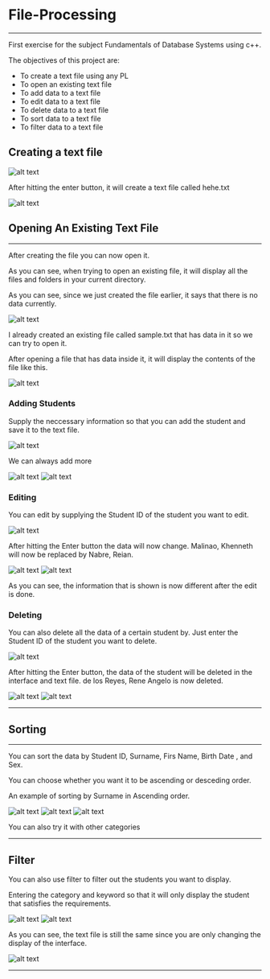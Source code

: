 # File-Processing
***
First exercise for the subject Fundamentals of Database Systems using c++. 

The objectives of this project are: 

* To create a text file using any PL
* To open an existing text file
* To add data to a text file
* To edit data to a text file
* To delete data to a text file
* To sort data to a text file
* To filter data to a text file


## Creating a text file

![alt text](https://github.com/saabyer/File-Processing/blob/main/FileProcessingFinal/samples/1.png)

 After hitting the enter button, it will create a text file called hehe.txt
 
![alt text](https://github.com/saabyer/File-Processing/blob/main/FileProcessingFinal/samples/2.png)

 ## Opening An Existing Text File
 ***
 After creating the file you can now open it. 

 As you can see, when trying to open an existing file, it will display all the files and folders in your current directory.

 As you can see, since we just created the file earlier, it says that there is no data currently. 

 
![alt text](https://github.com/saabyer/File-Processing/blob/main/FileProcessingFinal/samples/3.png)

I already created an existing file called sample.txt that has data in it so we can try to open it.

  After opening a file that has data inside it, it will display the contents of the file like this.

  ![alt text](https://github.com/saabyer/File-Processing/blob/main/FileProcessingFinal/samples/9.2.png)

### Adding Students

Supply the neccessary information so that you can add the student and save it to the text file.

![alt text](https://github.com/saabyer/File-Processing/blob/main/FileProcessingFinal/samples/9.png)


We can always add more


![alt text](https://github.com/saabyer/File-Processing/blob/main/FileProcessingFinal/samples/4.png)
![alt text](https://github.com/saabyer/File-Processing/blob/main/FileProcessingFinal/samples/4.2.png)

### Editing 

You can edit by supplying the Student ID of the student you want to edit.


![alt text](https://github.com/saabyer/File-Processing/blob/main/FileProcessingFinal/samples/5.png)

After hitting the Enter button the data will now change. Malinao, Khenneth will now be replaced by Nabre, Reian.

![alt text](https://github.com/saabyer/File-Processing/blob/main/FileProcessingFinal/samples/5.2.png)
![alt text](https://github.com/saabyer/File-Processing/blob/main/FileProcessingFinal/samples/5.3.png)


As you can see, the information that is shown is now different after the edit is done.


### Deleting

You can also delete all the data of a certain student by.
Just enter the Student ID of the student you want to delete.

<!--show 2 images before and after delete image-->
![alt text](https://github.com/saabyer/File-Processing/blob/main/FileProcessingFinal/samples/6.png)

After hitting the Enter button, the data of the student will be deleted in the interface and text file. de los Reyes, Rene Angelo is now deleted.

![alt text](https://github.com/saabyer/File-Processing/blob/main/FileProcessingFinal/samples/6.2.png)
![alt text](https://github.com/saabyer/File-Processing/blob/main/FileProcessingFinal/samples/6.3.png)





***

## Sorting
***
You can sort the data by Student ID, Surname, Firs Name, Birth Date , and Sex.

You can choose whether you want it to be ascending or desceding order.


An example of sorting by Surname in Ascending order.

<!-- Show before and after image of sorting image-->

![alt text](https://github.com/saabyer/File-Processing/blob/main/FileProcessingFinal/samples/7.png)
![alt text](https://github.com/saabyer/File-Processing/blob/main/FileProcessingFinal/samples/7.2.png)
![alt text](https://github.com/saabyer/File-Processing/blob/main/FileProcessingFinal/samples/7.3.png)



You can also try it with other categories

***

## Filter

You can also use filter to filter out the students you want to display.

Entering the category and keyword so that it will only display the student that satisfies the requirements.

<!-- show example of sort-->

![alt text](https://github.com/saabyer/File-Processing/blob/main/FileProcessingFinal/samples/8.png)
![alt text](https://github.com/saabyer/File-Processing/blob/main/FileProcessingFinal/samples/8.2.png)

As you can see, the text file is still the same since you are only changing the display of the interface.

![alt text](https://github.com/saabyer/File-Processing/blob/main/FileProcessingFinal/samples/8.3.png)






***






